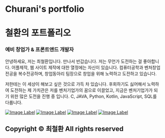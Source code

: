 # Churani's portfolio 
# 철환의 포트폴리오

### 예비 창업가 & 프론트앤드 개발자

안녕하세요, 저는 최철환입니다. 만나서 반갑습니다.
저는 무언가 도전하는 걸 좋아합니다. 어플제작, 웹 사이트 제작에 대한 열정에는 자신이 있습니다.
컴퓨터공학과 벤처창업전공을 복수전공하며, 창업동아리 팀장으로 창업을 위해 노력하고 도전하고 있습니다.

저한테는 이 세상이 해보고 싶은 것으로 가득 차 있습니다.
후회하기도 싫어해서 노력하여 도전하는 제 가치관은
저를 벤처기업가의 꿈으로 이끌었고,
지금은 벤처기업가가 되기 위한 많은 도전을 진행 중 입니다.
C, JAVA, Python, Kotlin, JavaScript, SQL를 다룹니다.

[![Image Label](https://github.com/cch230/Churani_portfolio/blob/master/images/notion.png)](https://www.notion.so/puffinable/b92735dec5584b2d91ed8ac6c4737648)  [![Image Label]( https://github.com/cch230/Churani_portfolio/blob/master/images/git.png)](https://cch230.github.io/Churani_portfolio/)  [![Image Label](https://github.com/cch230/Churani_portfolio/blob/master/images/insta.png)](https://www.instagram.com/puffinable.official/)  [![Image Label](https://github.com/cch230/Churani_portfolio/blob/master/images/mail.png)](mailto:cch01024857239@gmail.com)

## Copyright © 최철환 All rights reserved
